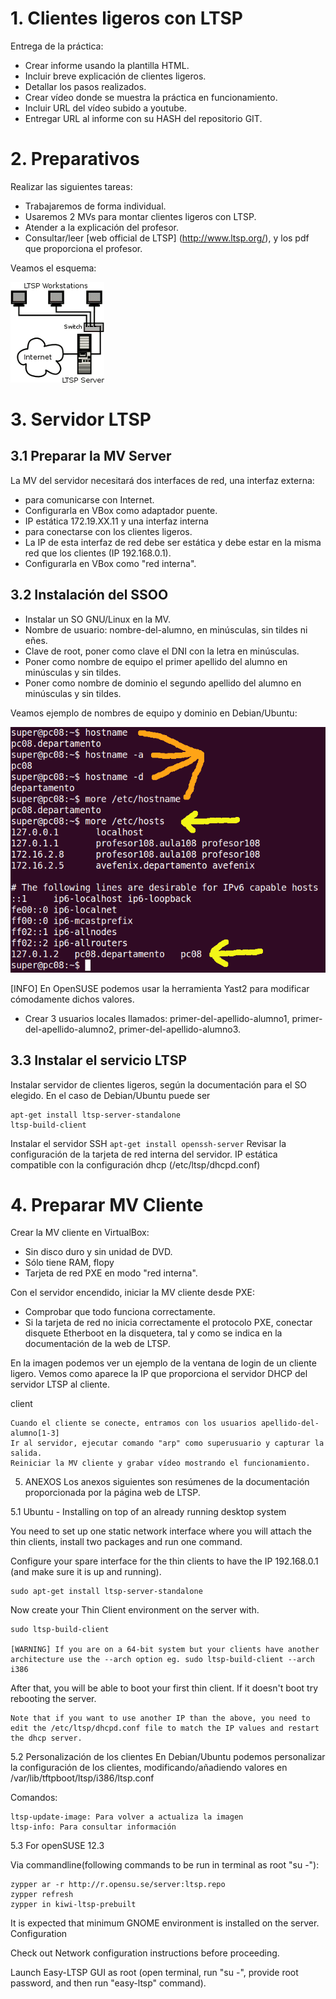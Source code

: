 # 1. Clientes ligeros con LTSP
Entrega de la práctica:
* Crear informe usando la plantilla HTML.
* Incluir breve explicación de clientes ligeros.
* Detallar los pasos realizados.
* Crear vídeo donde se muestra la práctica en funcionamiento.
* Incluir URL del vídeo subido a youtube.
* Entregar URL al informe con su HASH del repositorio GIT.

# 2. Preparativos
Realizar las siguientes tareas:
* Trabajaremos de forma individual.
* Usaremos 2 MVs para montar clientes ligeros con LTSP.
* Atender a la explicación del profesor.
* Consultar/leer [web official de LTSP] (http://www.ltsp.org/), y los pdf 
  que proporciona el profesor.

Veamos el esquema:

![Esquema](./ltsp-diagram.png)

# 3. Servidor LTSP
## 3.1 Preparar la MV Server
La MV del servidor necesitará dos interfaces de red, una interfaz externa:
* para comunicarse con Internet.
* Configurarla en VBox como adaptador puente.
* IP estática 172.19.XX.11
y una interfaz interna
* para conectarse con los clientes ligeros.
* La IP de esta interfaz de red debe ser estática y debe estar en la misma red que los clientes (IP 192.168.0.1).
* Configurarla en VBox como "red interna".

## 3.2 Instalación del SSOO
* Instalar un SO GNU/Linux en la MV.
* Nombre de usuario: nombre-del-alumno, en minúsculas, sin tildes ni eñes. 
* Clave de root, poner como clave el DNI con la letra en minúsculas.
* Poner como nombre de equipo el primer apellido del alumno en minúsculas y sin tildes.
* Poner como nombre de dominio el segundo apellido del alumno en minúsculas y sin tildes.

Veamos ejemplo de nombres de equipo y dominio en Debian/Ubuntu:

![Names](./debian-host-domain-names.png)


[INFO] En OpenSUSE podemos usar la herramienta Yast2 para modificar cómodamente dichos valores.
* Crear 3 usuarios locales llamados: primer-del-apellido-alumno1, primer-del-apellido-alumno2,
primer-del-apellido-alumno3.

## 3.3 Instalar el servicio LTSP
Instalar servidor de clientes ligeros, según la documentación para el SO elegido. En el caso de Debian/Ubuntu puede ser

    apt-get install ltsp-server-standalone
    ltsp-build-client

Instalar el servidor SSH `apt-get install openssh-server`
Revisar la configuración de la tarjeta de red interna del servidor. 
IP estática compatible con la configuración dhcp (/etc/ltsp/dhcpd.conf)

# 4. Preparar MV Cliente
Crear la MV cliente en VirtualBox:
* Sin disco duro y sin unidad de DVD.
* Sólo tiene RAM, flopy
* Tarjeta de red PXE en modo "red interna".

Con el servidor encendido, iniciar la MV cliente desde PXE:
* Comprobar que todo funciona correctamente.
* Si la tarjeta de red no inicia correctamente el protocolo PXE, 
conectar disquete Etherboot en la disquetera, tal y como se indica en la documentación de la web de LTSP.

En la imagen podemos ver un ejemplo de la ventana de login de un cliente ligero. Vemos como aparece la IP que proporciona el servidor DHCP del servidor LTSP al cliente.

client

    Cuando el cliente se conecte, entramos con los usuarios apellido-del-alumno[1-3]
    Ir al servidor, ejecutar comando "arp" como superusuario y capturar la salida.
    Reiniciar la MV cliente y grabar vídeo mostrando el funcionamiento.


5. ANEXOS
Los anexos siguientes son resúmenes de la documentación proporcionada por la página web de LTSP.

5.1 Ubuntu - Installing on top of an already running desktop system

You need to set up one static network interface where you will attach the thin clients, install two packages and run one command.

Configure your spare interface for the thin clients to have the IP 192.168.0.1 (and make sure it is up and running).

    sudo apt-get install ltsp-server-standalone

Now create your Thin Client environment on the server with.

    sudo ltsp-build-client

    [WARNING] If you are on a 64-bit system but your clients have another architecture use the --arch option eg. sudo ltsp-build-client --arch i386

After that, you will be able to boot your first thin client. If it doesn't boot try rebooting the server.

    Note that if you want to use another IP than the above, you need to edit the /etc/ltsp/dhcpd.conf file to match the IP values and restart the dhcp server.

5.2 Personalización de los clientes
En Debian/Ubuntu podemos personalizar la configuración de los clientes, modificando/añadiendo valores en /var/lib/tftpboot/ltsp/i386/ltsp.conf

Comandos:

    ltsp-update-image: Para volver a actualiza la imagen
    ltsp-info: Para consultar información


5.3 For openSUSE 12.3

Via commandline(following commands to be run in terminal as root "su -"):

    zypper ar -r http://r.opensu.se/server:ltsp.repo
    zypper refresh
    zypper in kiwi-ltsp-prebuilt

It is expected that minimum GNOME environment is installed on the server.
Configuration

Check out Network configuration instructions before proceeding.

Launch Easy-LTSP GUI as root (open terminal, run "su -", provide root password, and then run "easy-ltsp" command). 
